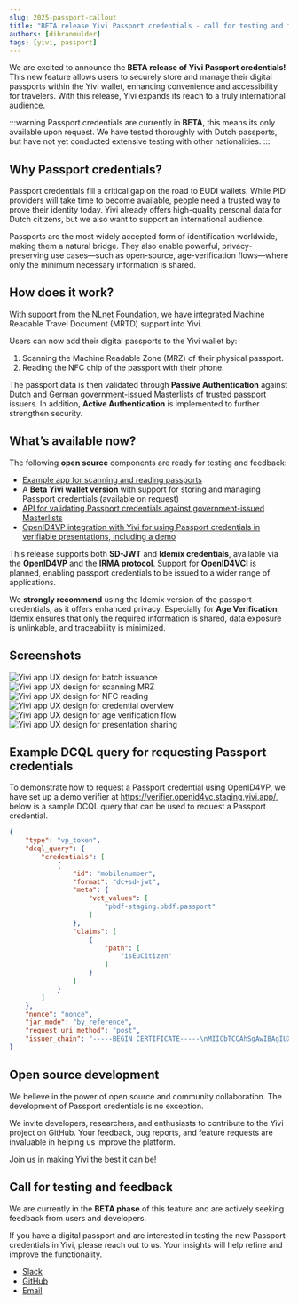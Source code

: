 ```yaml
---
slug: 2025-passport-callout
title: "BETA release Yivi Passport credentials - call for testing and feedback"
authors: [dibranmulder]
tags: [yivi, passport]
---
```


We are excited to announce the **BETA release of Yivi Passport credentials!**  
This new feature allows users to securely store and manage their digital passports within the Yivi wallet, enhancing convenience and accessibility for travelers. With this release, Yivi expands its reach to a truly international audience.

:::warning
Passport credentials are currently in **BETA**, this means its only available upon request. We have tested thoroughly with Dutch passports, but have not yet conducted extensive testing with other nationalities.
:::

## Why Passport credentials?
Passport credentials fill a critical gap on the road to EUDI wallets. While PID providers will take time to become available, people need a trusted way to prove their identity today. Yivi already offers high-quality personal data for Dutch citizens, but we also want to support an international audience.  

Passports are the most widely accepted form of identification worldwide, making them a natural bridge. They also enable powerful, privacy-preserving use cases—such as open-source, age-verification flows—where only the minimum necessary information is shared.

## How does it work?
With support from the [NLnet Foundation](https://nlnet.nl/), we have integrated Machine Readable Travel Document (MRTD) support into Yivi.  

Users can now add their digital passports to the Yivi wallet by:
1. Scanning the Machine Readable Zone (MRZ) of their physical passport.  
2. Reading the NFC chip of the passport with their phone.  

The passport data is then validated through **Passive Authentication** against Dutch and German government-issued Masterlists of trusted passport issuers. In addition, **Active Authentication** is implemented to further strengthen security.

## What’s available now?
The following **open source** components are ready for testing and feedback:

- [Example app for scanning and reading passports](https://github.com/privacybydesign/vcmrtd)  
- A **Beta Yivi wallet version** with support for storing and managing Passport credentials (available on request)  
- [API for validating Passport credentials against government-issued Masterlists](https://github.com/privacybydesign/go-passport-issuer)  
- [OpenID4VP integration with Yivi for using Passport credentials in verifiable presentations, including a demo](https://verifier.openid4vc.staging.yivi.app/)  

This release supports both **SD-JWT** and **Idemix credentials**, available via the **OpenID4VP** and the **IRMA protocol**. Support for **OpenID4VCI** is planned, enabling passport credentials to be issued to a wider range of applications.  

We **strongly recommend** using the Idemix version of the passport credentials, as it offers enhanced privacy. Especially for **Age Verification**, Idemix ensures that only the required information is shared, data exposure is unlinkable, and traceability is minimized.

## Screenshots
<div class="center-container">
    <img src="/img/passport/image-5.png" class="ss" alt="Yivi app UX design for batch issuance" />
    <img src="/img/passport/image-4.png" class="ss" alt="Yivi app UX design for scanning MRZ" />
    <img src="/img/passport/image-3.png" class="ss" alt="Yivi app UX design for NFC reading" />
</div>

<div class="center-container">
    <img src="/img/passport/image-2.png" class="ss" alt="Yivi app UX design for credential overview" />
    <img src="/img/passport/image-1.png" class="ss" alt="Yivi app UX design for age verification flow" />
    <img src="/img/passport/image.png" class="ss" alt="Yivi app UX design for presentation sharing" />
</div>

## Example DCQL query for requesting Passport credentials
To demonstrate how to request a Passport credential using OpenID4VP, we have set up a demo verifier at https://verifier.openid4vc.staging.yivi.app/, below is a sample DCQL query that can be used to request a Passport credential.
```json
{
    "type": "vp_token",
    "dcql_query": {
        "credentials": [
            {
                "id": "mobilenumber",
                "format": "dc+sd-jwt",
                "meta": {
                    "vct_values": [
                        "pbdf-staging.pbdf.passport"
                    ]
                },
                "claims": [
                    {
                        "path": [
                            "isEuCitizen"
                        ]
                    }
                ]
            }
        ]
    },
    "nonce": "nonce",
    "jar_mode": "by_reference",
    "request_uri_method": "post",
    "issuer_chain": "-----BEGIN CERTIFICATE-----\nMIICbTCCAhSgAwIBAgIUX8STjkv3TRF5UBstXlp4ILHy2h0wCgYIKoZIzj0EAwQw\nRjELMAkGA1UEBhMCTkwxDTALBgNVBAoMBFlpdmkxKDAmBgNVBAMMH1lpdmkgU3Rh\nZ2luZyBSZXF1ZXN0b3JzIFJvb3QgQ0EwHhcNMjUwODEyMTUwODA1WhcNNDAwODA4\nMTUwODA0WjBMMQswCQYDVQQGEwJOTDENMAsGA1UECgwEWWl2aTEuMCwGA1UEAwwl\nWWl2aSBTdGFnaW5nIEF0dGVzdGF0aW9uIFByb3ZpZGVycyBDQTBZMBMGByqGSM49\nAgEGCCqGSM49AwEHA0IABMDTwj6APykJnBdr0sCO8LpkULpbXFOBWV47hKKsJHsa\nCVMarjLCYU3CV57UdklHSlMrtm7vfoDpYn4BvUv00UqjgdkwgdYwEgYDVR0TAQH/\nBAgwBgEB/wIBADAfBgNVHSMEGDAWgBRjtHvVs5rhDnC0L2AUi+7ncyXe1jBwBgNV\nHR8EaTBnMGWgY6Bhhl9odHRwczovL2NhLnN0YWdpbmcueWl2aS5hcHAvZWpiY2Ev\ncHVibGljd2ViL2NybHMvc2VhcmNoLmNnaT9pSGFzaD1rRkNPdDhOTGhKOGcwV3FN\nQW5sJTJCdm9OMlJ1WTAdBgNVHQ4EFgQUEjcBLRMmQGBJO0h04IL5Jwha1rEwDgYD\nVR0PAQH/BAQDAgGGMAoGCCqGSM49BAMEA0cAMEQCIDEaWIs4uSm8KVQe+fy0EndE\nTaj1ayt6dUgKQY/xZBO3AiAPYGwRlZMzbeCTFQ2ORLJiSowRtXzbmXpNDSyvtn7e\nDw==\n-----END CERTIFICATE-----"
}
```

## Open source development
We believe in the power of open source and community collaboration. The development of Passport credentials is no exception.  

We invite developers, researchers, and enthusiasts to contribute to the Yivi project on GitHub. Your feedback, bug reports, and feature requests are invaluable in helping us improve the platform.

Join us in making Yivi the best it can be!

## Call for testing and feedback
We are currently in the **BETA phase** of this feature and are actively seeking feedback from users and developers.  

If you have a digital passport and are interested in testing the new Passport credentials in Yivi, please reach out to us. Your insights will help refine and improve the functionality.

- [Slack](https://irmacard.slack.com/)  
- [GitHub](https://github.com/privacybydesign)  
- [Email](mailto:support@yivi.app)

